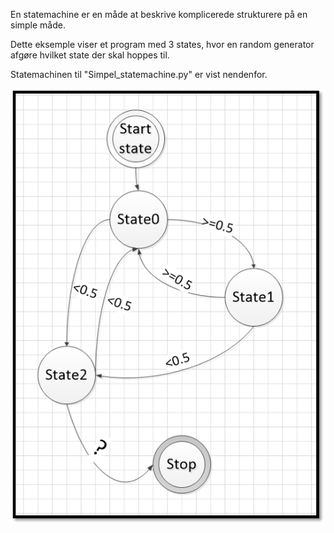 
<p>En statemachine er en måde at beskrive komplicerede strukturere på en simple måde.</p>
<p>Dette eksemple viser et program med 3 states, hvor en random generator afgøre hvilket state der skal hoppes til.
<p>Statemachinen til "Simpel_statemachine.py" er vist nendenfor. </p>
<img src="state_random.png" alt="" />